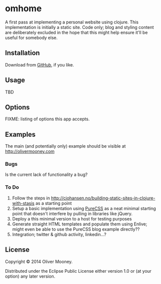 # omhome

A first pass at implementing a personal website using clojure. This implementation is initially a static site. Code only; blog and styling content are deliberately excluded in the hope that this might help ensure it'll be useful for somebody else.

## Installation

Download from [GitHub](https://github.com/OliverM/omhome), if you like.

## Usage

TBD

## Options

FIXME: listing of options this app accepts.

## Examples

The main (and potentially only) example should be visible at http://olivermooney.com

### Bugs

Is the current lack of functionality a bug?

### To Do
1. Follow the steps in http://cjohansen.no/building-static-sites-in-clojure-with-stasis as a starting point
2. Setup a basic implementation using [PureCSS](http://purecss.io) as a neat minimal starting point that doesn't interfere by pulling in libraries like jQuery.
3. Deploy a this minimal version to a host for testing purposes
4. Generate straight HTML templates and populate them using Enlive; might even be able to use the PureCSS blog example directly??
5. Integration; twitter & github activity, linkedin...?

## License

Copyright © 2014 Oliver Mooney.

Distributed under the Eclipse Public License either version 1.0 or (at
your option) any later version.

